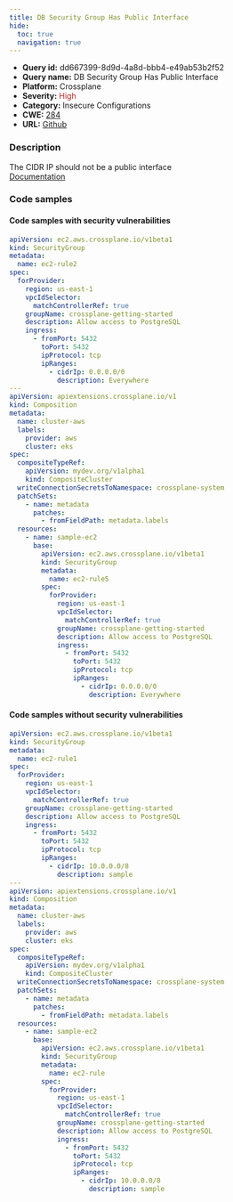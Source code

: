 ```yaml
---
title: DB Security Group Has Public Interface
hide:
  toc: true
  navigation: true
---
```


<style>
  .highlight .hll {
    background-color: #ff171742;
  }
  .md-content {
    max-width: 1100px;
    margin: 0 auto;
  }
</style>

-   **Query id:** dd667399-8d9d-4a8d-bbb4-e49ab53b2f52
-   **Query name:** DB Security Group Has Public Interface
-   **Platform:** Crossplane
-   **Severity:** <span style="color:#bb2124">High</span>
-   **Category:** Insecure Configurations
-   **CWE:** <a href="https://cwe.mitre.org/data/definitions/284.html" onclick="newWindowOpenerSafe(event, 'https://cwe.mitre.org/data/definitions/284.html')">284</a>
-   **URL:** [Github](https://github.com/Checkmarx/kics/tree/master/assets/queries/crossplane/aws/db_security_group_has_public_interface)

### Description
The CIDR IP should not be a public interface<br>
[Documentation](https://doc.crds.dev/github.com/crossplane/provider-aws/ec2.aws.crossplane.io/SecurityGroup/v1beta1@v0.29.0#spec-forProvider-ingress-ipRanges-cidrIp)

### Code samples
#### Code samples with security vulnerabilities
```yaml title="Positive test num. 1 - yaml file" hl_lines="17 55"
apiVersion: ec2.aws.crossplane.io/v1beta1
kind: SecurityGroup
metadata:
  name: ec2-rule2
spec:
  forProvider:
    region: us-east-1
    vpcIdSelector:
      matchControllerRef: true
    groupName: crossplane-getting-started
    description: Allow access to PostgreSQL
    ingress:
      - fromPort: 5432
        toPort: 5432
        ipProtocol: tcp
        ipRanges:
          - cidrIp: 0.0.0.0/0
            description: Everywhere
---
apiVersion: apiextensions.crossplane.io/v1
kind: Composition
metadata:
  name: cluster-aws
  labels:
    provider: aws
    cluster: eks
spec:
  compositeTypeRef:
    apiVersion: mydev.org/v1alpha1
    kind: CompositeCluster
  writeConnectionSecretsToNamespace: crossplane-system
  patchSets:
    - name: metadata
      patches:
        - fromFieldPath: metadata.labels
  resources:
    - name: sample-ec2
      base:
        apiVersion: ec2.aws.crossplane.io/v1beta1
        kind: SecurityGroup
        metadata:
          name: ec2-rule5
        spec:
          forProvider:
            region: us-east-1
            vpcIdSelector:
              matchControllerRef: true
            groupName: crossplane-getting-started
            description: Allow access to PostgreSQL
            ingress:
              - fromPort: 5432
                toPort: 5432
                ipProtocol: tcp
                ipRanges:
                  - cidrIp: 0.0.0.0/0
                    description: Everywhere

```


#### Code samples without security vulnerabilities
```yaml title="Negative test num. 1 - yaml file"
apiVersion: ec2.aws.crossplane.io/v1beta1
kind: SecurityGroup
metadata:
  name: ec2-rule1
spec:
  forProvider:
    region: us-east-1
    vpcIdSelector:
      matchControllerRef: true
    groupName: crossplane-getting-started
    description: Allow access to PostgreSQL
    ingress:
      - fromPort: 5432
        toPort: 5432
        ipProtocol: tcp
        ipRanges:
          - cidrIp: 10.0.0.0/8
            description: sample
---
apiVersion: apiextensions.crossplane.io/v1
kind: Composition
metadata:
  name: cluster-aws
  labels:
    provider: aws
    cluster: eks
spec:
  compositeTypeRef:
    apiVersion: mydev.org/v1alpha1
    kind: CompositeCluster
  writeConnectionSecretsToNamespace: crossplane-system
  patchSets:
    - name: metadata
      patches:
        - fromFieldPath: metadata.labels
  resources:
    - name: sample-ec2
      base:
        apiVersion: ec2.aws.crossplane.io/v1beta1
        kind: SecurityGroup
        metadata:
          name: ec2-rule
        spec:
          forProvider:
            region: us-east-1
            vpcIdSelector:
              matchControllerRef: true
            groupName: crossplane-getting-started
            description: Allow access to PostgreSQL
            ingress:
              - fromPort: 5432
                toPort: 5432
                ipProtocol: tcp
                ipRanges:
                  - cidrIp: 10.0.0.0/8
                    description: sample

```
